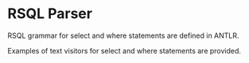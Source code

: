 # RSQL Parser

RSQL grammar for select and where statements are defined in ANTLR.

Examples of text visitors for select and where statements are provided. 


